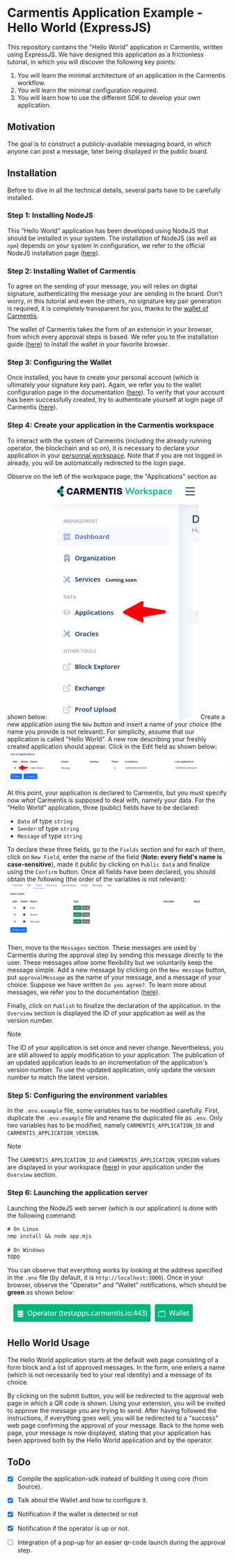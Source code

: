 # Carmentis Application Example - Hello World (ExpressJS)

This repository contains the "Hello World" application in Carmentis, written using ExpressJS.
We have designed this application as a frictionless tutorial, in which you will discover the following key points:
1. You will learn the minimal architecture of an application in the Carmentis workflow.
2. You will learn the minimal configuration required.
3. You will learn how to use the different SDK to develop your own application.


## Motivation
The goal is to construct a publicly-available messaging board, in which anyone can post a message, later being 
displayed in the public board. 

## Installation
Before to dive in all the technical details, several parts have to be carefully installed.

### Step 1: Installing NodeJS
This "Hello World" application has been developed using NodeJS that should be installed in your system. The installation
of NodeJS (as well as `npm`) depends on your system in configuration, we refer to the official NodeJS installation page 
([here](http:s//https://nodejs.org/en/download/package-manager)).

### Step 2: Installing Wallet of Carmentis
To agree on the sending of your message, you will relies on digital signature, authenticating the message your are sending
in the board. Don't worry, in this tutorial and even the others, no signature key pair generation is required, it is
completely transparent for you, thanks to the [wallet of Carmentis](https://docs.carmentis.io/).

The wallet of Carmentis takes the form of an extension in your browser, from which every approval steps is based.
We refer you to the installation guide ([here](https://docs.carmentis.io/docs/wallet)) to install the wallet in your favorite browser.


### Step 3: Configuring the Wallet
Once installed, you have to create your personal account (which is ultimately your signature key pair). Again, we refer
you to the wallet configuration page in the documentation ([here](https://docs.carmentis.io/docs/wallet/configuration)).
To verify that your account has been successfully created, try to authenticate yourself at login page of Carmentis ([here](https://data.testapps.carmentis.io/workspace/sign-in)).

### Step 4: Create your application in the Carmentis workspace
To interact with the system of Carmentis (including the already running operator, the blockchain and so on), it is 
necessary to declare your application in your [personnal workspace](https://data.testapps.carmentis.io/workspace).
Note that if you are not logged in already, you will be automatically redirected to the login page.

Observe on the left of the workspace page, the "Applications" section as shown below:
![carmentis-workspace](resources/workspace-nav.png)
Create a new application using the `New` button and insert a name of your choice (the name you provide is not relevant).
For simplicity, assume that our application is called "Hello World".
A new row describing your freshly created application should appear.  Click in the Edit field as shown below:
![carmentis-list-applications](resources/list-applications.png)


At this point, your application is declared to Carmentis, but you must specify now *what* Carmentis is supposed to deal with,
namely your data. For the "Hello World" application, three (public) fields have to be declared:
- `Date` of type `string`
- `Sender` of type `string`
- `Message` of type `string`

To declare these three fields, go to the `Fields` section and for each of them, click on `New Field`, enter the name of 
the field (**Note: every field's name is case-sensitive**), made it public by clicking on `Public Data` and finalize
using the `Confirm` button. Once all fields have been declared, you should obtain the following (the order of the variables is not relevant):
![carmentis-workspace-application-fields](resources/application-fields.png)


Then, move to the `Messages` section. These messages are used by Carmentis during the approval step by sending this
message directly to the user. These messages allow some flexibility but we voluntarily keep the message simple.
Add a new message by clicking on the `New message` button, put `approvalMessage` as the name of your message, and a message of your choice.
Suppose we have written `Do you agree?`. To learn more about messages, we refer you to the documentation ([here](https://docs.carmentis.io/docs/application/message)).

Finally, click on `Publish` to finalize the declaration of the application. In the `Overview` section is displayed the 
ID of your application as well as the version number.

> [!NOTE]
> The ID of your application is set once and never change. Nevertheless, you are still allowed to apply modification
> to your application: The publication of an updated application leads to an incrementation of the application's version 
> number. To use the updated application, only update the version number to match the latest version.


### Step 5: Configuring the environment variables
In the `.env.example` file, some variables has to be modified carefully. First, duplicate the `.env.example` file and 
rename the duplicated file as `.env`. Only two variables has to be modified, namely `CARMENTIS_APPLICATION_ID` and `CARMENTIS_APPLICATION_VERSION`.

> [!NOTE]
> The `CARMENTIS_APPLICATION_ID` and `CARMENTIS_APPLICATION_VERSION` values are displayed in your workspace
> ([here](https://data.testapps.carmentis.io/workspace/applications)) in your application under the `Overview` section.

### Step 6: Launching the application server
Launching the NodeJS web server (which is our application) is done with the following command:
```shell
# On Linux
nmp install && node app.mjs

# On Windows
TODO
```

You can observe that everything works by looking at the address specified in the `.env` file (by default, it is `http://localhost:3000`).
Once in your browser, observe the "Operator" and "Wallet" notifications, which should be **green** as shown below:

![all-checks.png](resources/all-checks.png)


## Hello World Usage
The Hello World application starts at the default web page consisting of a form block and a list of approved messages.
In the form, one enters a name (which is not necessarily tied to your real identity) and a message of its choice.

By clicking on the submit button, you will be redirected to the approval web page in which a QR code is shown.
Using your extension, you will be invited to approve the message you are trying to send. After having followed the instructions,
if everything goes well, you will be redirected to a "success" web page confirming the approval of your message. 
Back to the home web page, your message is now displayed, stating that your application has been approved both by the 
Hello World application and by the operator.

## ToDo
- [X] Compile the application-sdk instead of building it using core (from Source). 
- [X] Talk about the Wallet and how to configure it.
- [X] Notification if the wallet is detected or not
- [X] Notification if the operator is up or not.
- [ ] Integration of a pop-up for an easier qr-code launch during the approval step.



